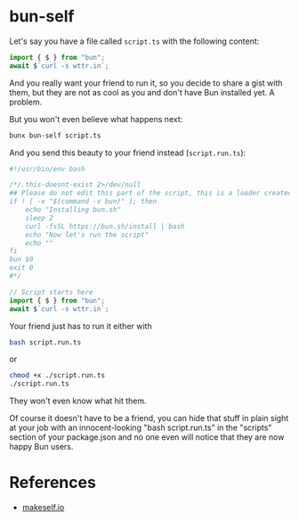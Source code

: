 # bun-self

Let's say you have a file called `script.ts` with the following content:

```ts
import { $ } from "bun";
await $`curl -s wttr.in`;
```

And you really want your friend to run it, so you decide to share a gist with them, but they are not as cool as you and don't have Bun installed yet. A problem.

But you won't even believe what happens next:

```sh
bunx bun-self script.ts
```

And you send this beauty to your friend instead (`script.run.ts`):

```ts
#!/usr/bin/env bash

/*/.this-doesnt-exist 2>/dev/null
## Please do not edit this part of the script, this is a loader created by "bunx bun-self"
if ! [ -x "$(command -v bun)" ]; then
    echo "Installing bun.sh"
    sleep 2
    curl -fsSL https://bun.sh/install | bash
    echo "Now let's run the script"
    echo ""
fi
bun $0
exit 0
#*/

// Script starts here
import { $ } from "bun";
await $`curl -s wttr.in`;
```

Your friend just has to run it either with

```sh
bash script.run.ts
```
or

```sh
chmod +x ./script.run.ts
./script.run.ts
```

They won't even know what hit them.

Of course it doesn't have to be a friend, you can hide that stuff in plain sight at your job with an innocent-looking "bash script.run.ts" in the "scripts" section of your package.json and no one even will notice that they are now happy Bun users.

# References

- [makeself.io](https://github.com/megastep/makeself)
